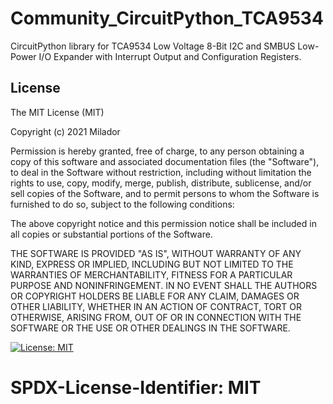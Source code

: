 # Community_CircuitPython_TCA9534
CircuitPython library for TCA9534 Low Voltage 8-Bit I2C and SMBUS Low-Power I/O Expander with Interrupt Output and Configuration Registers.


## License

The MIT License (MIT)

Copyright (c) 2021 Milador

Permission is hereby granted, free of charge, to any person obtaining a copy of this software and associated documentation files (the "Software"), to deal in the Software without restriction, including without limitation the rights to use, copy, modify, merge, publish, distribute, sublicense, and/or sell copies of the Software, and to permit persons to whom the Software is furnished to do so, subject to the following conditions:

The above copyright notice and this permission notice shall be included in all copies or substantial portions of the Software.

THE SOFTWARE IS PROVIDED "AS IS", WITHOUT WARRANTY OF ANY KIND, EXPRESS OR IMPLIED, INCLUDING BUT NOT LIMITED TO THE WARRANTIES OF MERCHANTABILITY, FITNESS FOR A PARTICULAR PURPOSE AND NONINFRINGEMENT. IN NO EVENT SHALL THE AUTHORS OR COPYRIGHT HOLDERS BE LIABLE FOR ANY CLAIM, DAMAGES OR OTHER LIABILITY, WHETHER IN AN ACTION OF CONTRACT, TORT OR OTHERWISE, ARISING FROM, OUT OF OR IN CONNECTION WITH THE SOFTWARE OR THE USE OR OTHER DEALINGS IN THE SOFTWARE.

 [![License: MIT](https://img.shields.io/badge/License-MIT-yellow.svg)](https://opensource.org/licenses/MIT)

# SPDX-License-Identifier: MIT
